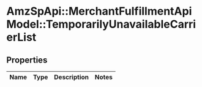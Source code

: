 # AmzSpApi::MerchantFulfillmentApiModel::TemporarilyUnavailableCarrierList

## Properties
Name | Type | Description | Notes
------------ | ------------- | ------------- | -------------


